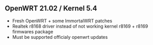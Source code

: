 ## OpenWRT 21.02 / Kernel 5.4
- Fresh OpenWRT + some ImmortalWRT patches
- Realtek r8168 driver instead of not working kernel r8169 + r8169 firmwares package
- Must be supported officialy openwrt updates
